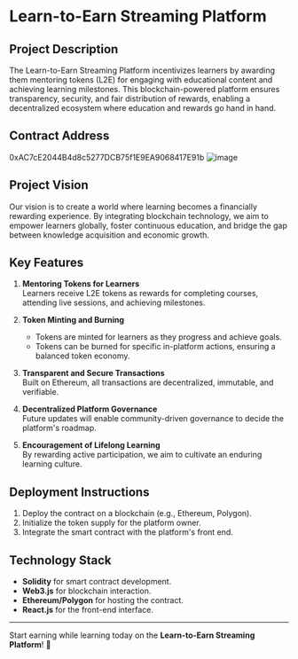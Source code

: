 # Learn-to-Earn Streaming Platform

## Project Description
The Learn-to-Earn Streaming Platform incentivizes learners by awarding them mentoring tokens (L2E) for engaging with educational content and achieving learning milestones. This blockchain-powered platform ensures transparency, security, and fair distribution of rewards, enabling a decentralized ecosystem where education and rewards go hand in hand.

## Contract Address
0xAC7cE2044B4d8c5277DCB75f1E9EA9068417E91b
![image](https://github.com/user-attachments/assets/4fcda8ce-5385-4d89-9c72-a09bf69155bf)




## Project Vision
Our vision is to create a world where learning becomes a financially rewarding experience. By integrating blockchain technology, we aim to empower learners globally, foster continuous education, and bridge the gap between knowledge acquisition and economic growth.

## Key Features
1. **Mentoring Tokens for Learners**  
   Learners receive L2E tokens as rewards for completing courses, attending live sessions, and achieving milestones.

2. **Token Minting and Burning**  
   - Tokens are minted for learners as they progress and achieve goals.
   - Tokens can be burned for specific in-platform actions, ensuring a balanced token economy.

3. **Transparent and Secure Transactions**  
   Built on Ethereum, all transactions are decentralized, immutable, and verifiable.

4. **Decentralized Platform Governance**  
   Future updates will enable community-driven governance to decide the platform's roadmap.

5. **Encouragement of Lifelong Learning**  
   By rewarding active participation, we aim to cultivate an enduring learning culture.



## Deployment Instructions
1. Deploy the contract on a blockchain (e.g., Ethereum, Polygon).
2. Initialize the token supply for the platform owner.
3. Integrate the smart contract with the platform's front end.

## Technology Stack
- **Solidity** for smart contract development.
- **Web3.js** for blockchain interaction.
- **Ethereum/Polygon** for hosting the contract.
- **React.js** for the front-end interface.

---

Start earning while learning today on the **Learn-to-Earn Streaming Platform**! 🚀

